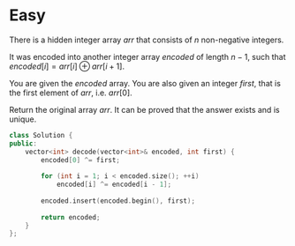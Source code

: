 # Easy

There is a hidden integer array $arr$ that consists of $n$ non-negative integers.

It was encoded into another integer array $encoded$ of length $n - 1$, such that $encoded[i] = arr[i] \oplus arr[i + 1]$.

You are given the $encoded$ array. You are also given an integer $first$, that is the first element of $arr$, i.e. $arr[0]$.

Return the original array $arr$. It can be proved that the answer exists and is unique.

```cpp
class Solution {
public:
    vector<int> decode(vector<int>& encoded, int first) {
        encoded[0] ^= first;
        
        for (int i = 1; i < encoded.size(); ++i)
            encoded[i] ^= encoded[i - 1];
        
        encoded.insert(encoded.begin(), first);
        
        return encoded;
    }
};
```
